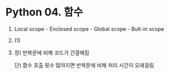 # Python 04. 함수

1. Local scope - Enclosed scope - Global scope - Bult-in scope

2. (1)

3. 장) 반복문에 비해 코드가 간결해짐

   단) 함수 호출 횟수 많아지면 반복문에 비해 처리 시간이 오래걸림